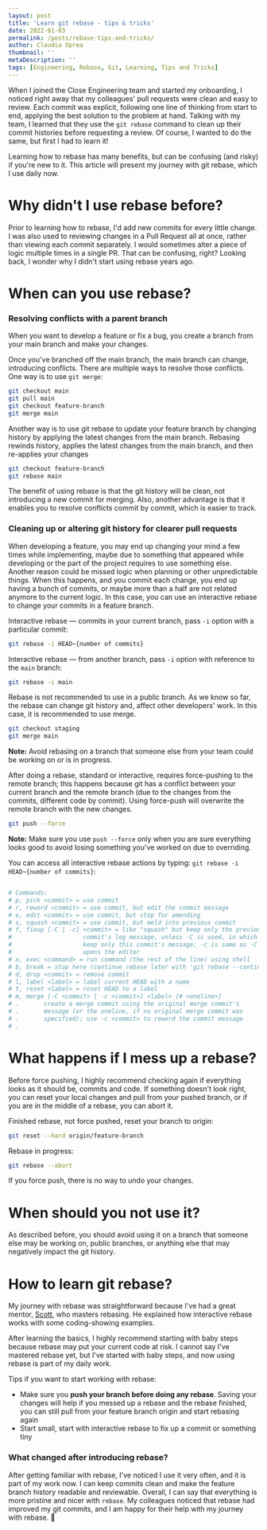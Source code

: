 ```yaml
---
layout: post
title: 'Learn git rebase - tips & tricks'
date: 2022-01-03
permalink: /posts/rebase-tips-and-tricks/
author: Claudia Oprea
thumbnail: ''
metaDescription: ''
tags: [Engineering, Rebase, Git, Learning, Tips and Tricks]
---
```


When I joined the Close Engineering team and started my onboarding, I noticed right away that my colleagues' pull requests were clean and easy to review. Each commit was explicit, following one line of thinking from start to end, applying the best solution to the problem at hand. Talking with my team, I learned that they use the `git rebase` command to clean up their commit histories before requesting a review. Of course, I wanted to do the same, but first I had to learn it!

Learning how to rebase has many benefits, but can be confusing (and risky) if you're new to it. This article will present my journey with git rebase, which I use daily now. 

# Why didn't I use rebase before?

Prior to learning how to rebase, I'd add new commits for every little change. I was also used to reviewing changes in a Pull Request all at once, rather than viewing each commit separately. I would sometimes alter a piece of logic multiple times in a single PR. That can be confusing, right? Looking back, I wonder why I didn't start using rebase years ago.

# When can you use rebase?

### Resolving conflicts with a parent branch

When you want to develop a feature or fix a bug, you create a branch from your main branch and make your changes. 

Once you've branched off the main branch, the main branch can change, introducing conflicts. There are multiple ways to resolve those conflicts. One way is to use `git merge`:

```sh
git checkout main
git pull main
git checkout feature-branch
git merge main
```

Another way is to use git rebase to update your feature branch by changing history by applying the latest changes from the main branch. Rebasing rewinds history, applies the latest changes from the main branch, and then re-applies your changes

```sh
git checkout feature-branch
git rebase main
```

The benefit of using rebase is that the git history will be clean, not introducing a new commit for merging. Also, another advantage is that it enables you to resolve conflicts commit by commit, which is easier to track.

### Cleaning up or altering git history for clearer pull requests

When developing a feature, you may end up changing your mind a few times while implementing, maybe due to something that appeared while developing or the part of the project requires to use something else. Another reason could be missed logic when planning or other unpredictable things. When this happens, and you commit each change, you end up having a bunch of commits, or maybe more than a half are not related anymore to the current logic. In this case, you can use an interactive rebase to change your commits in a feature branch.

Interactive rebase — commits in your current branch, pass `-i` option with a particular commit:

```sh
git rebase -i HEAD~{number of commits} 
```

Interactive rebase — from another branch, pass `-i` option with reference to the `main` branch:

```sh
git rebase -i main
```

Rebase is not recommended to use in a public branch. As we know so far, the rebase can change git history and, affect other developers' work. In this case, it is recommended to use merge.

```sh
git checkout staging
git merge main
```

**Note:** Avoid rebasing on a branch that someone else from your team could be working on or is in progress.

After doing a rebase, standard or interactive, requires force-pushing to the remote branch; this happens because git has a conflict between your current branch and the remote branch (due to the changes from the commits, different code by commit). Using force-push will overwrite the remote branch with the new changes.

```sh
git push --force
```

**Note:** Make sure you use `push --force` only when you are sure everything looks good to avoid losing something you've worked on due to overriding.

You can access all interactive rebase actions by typing: `git rebase -i HEAD~{number of commits}`:

```sh

# Commands:
# p, pick <commit> = use commit
# r, reword <commit> = use commit, but edit the commit message
# e, edit <commit> = use commit, but stop for amending
# s, squash <commit> = use commit, but meld into previous commit
# f, fixup [-C | -c] <commit> = like "squash" but keep only the previous
#                    commit's log message, unless -C is used, in which case
#                    keep only this commit's message; -c is same as -C but
#                    opens the editor
# x, exec <command> = run command (the rest of the line) using shell
# b, break = stop here (continue rebase later with 'git rebase --continue')
# d, drop <commit> = remove commit
# l, label <label> = label current HEAD with a name
# t, reset <label> = reset HEAD to a label
# m, merge [-C <commit> | -c <commit>] <label> [# <oneline>]
# .       create a merge commit using the original merge commit's
# .       message (or the oneline, if no original merge commit was
# .       specified); use -c <commit> to reword the commit message
# .
```

# What happens if I mess up a rebase?

Before force pushing, I highly recommend checking again if everything looks as it should be, commits and code. If something doesn't look right, you can reset your local changes and pull from your pushed branch, or if you are in the middle of a rebase, you can abort it.

Finished rebase, not force pushed, reset your branch to origin:

```sh
git reset --hard origin/feature-branch
```

Rebase in progress:

```sh
git rebase --abort
```

If you force push, there is no way to undo your changes.


# When should you not use it?

As described before, you should avoid using it on a branch that someone else may be working on, public branches, or anything else that may negatively impact the git history.

# How to learn git rebase?

My journey with rebase was straightforward because I've had a great mentor, [Scott](https://github.com/essmahr), who masters rebasing. He explained how interactive rebase works with some coding-showing examples.

After learning the basics, I highly recommend starting with baby steps because rebase may put your current code at risk. I cannot say I've mastered rebase yet, but I've started with baby steps, and now using rebase is part of my daily work.

Tips if you want to start working with rebase:

- Make sure you **push your branch before doing any rebase**. Saving your changes will help if you messed up a rebase and the rebase finished, you can still pull from your feature branch origin and start rebasing again
- Start small, start with interactive rebase to fix up a commit or something tiny


### What changed after introducing rebase?

After getting familiar with rebase, I've noticed I use it very often, and it is part of my work now. I can keep commits clean and make the feature branch history readable and reviewable. Overall, I can say that everything is more pristine and nicer with `rebase`.
My colleagues noticed that rebase had improved my git commits, and I am happy for their help with my journey with rebase. 🚀 